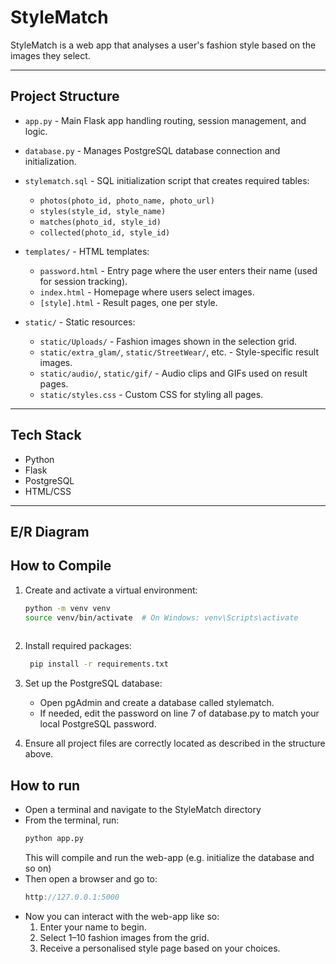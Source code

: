 # StyleMatch

StyleMatch is a web app that analyses a user's fashion style based on the images they select. 

---

## Project Structure

- `app.py` - Main Flask app handling routing, session management, and logic.
- `database.py` - Manages PostgreSQL database connection and initialization.
- `stylematch.sql` - SQL initialization script that creates required tables:
  - `photos(photo_id, photo_name, photo_url)`
  - `styles(style_id, style_name)`
  - `matches(photo_id, style_id)`
  - `collected(photo_id, style_id)`

- `templates/` - HTML templates:
  - `password.html` - Entry page where the user enters their name (used for session tracking).
  - `index.html` - Homepage where users select images.
  - `[style].html` - Result pages, one per style.

- `static/` - Static resources:
  - `static/Uploads/` - Fashion images shown in the selection grid.
  - `static/extra_glam/`, `static/StreetWear/`, etc. - Style-specific result images.
  - `static/audio/`, `static/gif/` - Audio clips and GIFs used on result pages.
  - `static/styles.css` - Custom CSS for styling all pages.

---

## Tech Stack

- Python 
- Flask
- PostgreSQL
- HTML/CSS

---

## E/R Diagram

## How to Compile
1. Create and activate a virtual environment:
   ```bash
   python -m venv venv
   source venv/bin/activate  # On Windows: venv\Scripts\activate
  
2. Install required packages:
   ```bash
    pip install -r requirements.txt

3. Set up the PostgreSQL database:
    -  Open pgAdmin and create a database called stylematch.
    -  If needed, edit the password on line 7 of database.py to match your local PostgreSQL password.
    
4. Ensure all project files are correctly located as described in the structure above.


## How to run
- Open a terminal and navigate to the StyleMatch directory
- From the terminal, run:
  ```bash
  python app.py
  ```
  This will compile and run the web-app (e.g. initialize the database and so on)
- Then open a browser and go to:
  ```Cpp
  http://127.0.0.1:5000
- Now you can interact with the web-app like so:
  1. Enter your name to begin.
  2. Select 1–10 fashion images from the grid.
  3. Receive a personalised style page based on your choices.







